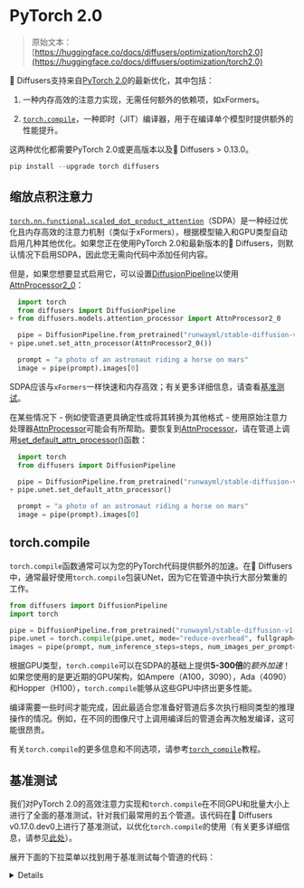 # PyTorch 2.0

> 原始文本：[https://huggingface.co/docs/diffusers/optimization/torch2.0](https://huggingface.co/docs/diffusers/optimization/torch2.0)

🤗 Diffusers支持来自[PyTorch 2.0](https://pytorch.org/get-started/pytorch-2.0/)的最新优化，其中包括：

1.  一种内存高效的注意力实现，无需任何额外的依赖项，如xFormers。

1.  [`torch.compile`](https://pytorch.org/tutorials/intermediate/torch_compile_tutorial.html)，一种即时（JIT）编译器，用于在编译单个模型时提供额外的性能提升。

这两种优化都需要PyTorch 2.0或更高版本以及🤗 Diffusers > 0.13.0。

```py
pip install --upgrade torch diffusers
```

## 缩放点积注意力

[`torch.nn.functional.scaled_dot_product_attention`](https://pytorch.org/docs/master/generated/torch.nn.functional.scaled_dot_product_attention)（SDPA）是一种经过优化且内存高效的注意力机制（类似于xFormers），根据模型输入和GPU类型自动启用几种其他优化。如果您正在使用PyTorch 2.0和最新版本的🤗 Diffusers，则默认情况下启用SDPA，因此您无需向代码中添加任何内容。

但是，如果您想要显式启用它，可以设置[DiffusionPipeline](/docs/diffusers/v0.26.3/en/api/pipelines/overview#diffusers.DiffusionPipeline)以使用[AttnProcessor2_0](/docs/diffusers/v0.26.3/en/api/attnprocessor#diffusers.models.attention_processor.AttnProcessor2_0)： 

```py
  import torch
  from diffusers import DiffusionPipeline
+ from diffusers.models.attention_processor import AttnProcessor2_0

  pipe = DiffusionPipeline.from_pretrained("runwayml/stable-diffusion-v1-5", torch_dtype=torch.float16, use_safetensors=True).to("cuda")
+ pipe.unet.set_attn_processor(AttnProcessor2_0())

  prompt = "a photo of an astronaut riding a horse on mars"
  image = pipe(prompt).images[0]
```

SDPA应该与`xFormers`一样快速和内存高效；有关更多详细信息，请查看[基准测试](#benchmark)。

在某些情况下 - 例如使管道更具确定性或将其转换为其他格式 - 使用原始注意力处理器[AttnProcessor](/docs/diffusers/v0.26.3/en/api/attnprocessor#diffusers.models.attention_processor.AttnProcessor)可能会有所帮助。要恢复到[AttnProcessor](/docs/diffusers/v0.26.3/en/api/attnprocessor#diffusers.models.attention_processor.AttnProcessor)，请在管道上调用[set_default_attn_processor()](/docs/diffusers/v0.26.3/en/api/models/unet2d-cond#diffusers.UNet2DConditionModel.set_default_attn_processor)函数：

```py
  import torch
  from diffusers import DiffusionPipeline

  pipe = DiffusionPipeline.from_pretrained("runwayml/stable-diffusion-v1-5", torch_dtype=torch.float16, use_safetensors=True).to("cuda")
+ pipe.unet.set_default_attn_processor()

  prompt = "a photo of an astronaut riding a horse on mars"
  image = pipe(prompt).images[0]
```

## torch.compile

`torch.compile`函数通常可以为您的PyTorch代码提供额外的加速。在🤗 Diffusers中，通常最好使用`torch.compile`包装UNet，因为它在管道中执行大部分繁重的工作。

```py
from diffusers import DiffusionPipeline
import torch

pipe = DiffusionPipeline.from_pretrained("runwayml/stable-diffusion-v1-5", torch_dtype=torch.float16, use_safetensors=True).to("cuda")
pipe.unet = torch.compile(pipe.unet, mode="reduce-overhead", fullgraph=True)
images = pipe(prompt, num_inference_steps=steps, num_images_per_prompt=batch_size).images[0]
```

根据GPU类型，`torch.compile`可以在SDPA的基础上提供**5-300倍**的*额外加速*！如果您使用的是更近期的GPU架构，如Ampere（A100，3090），Ada（4090）和Hopper（H100），`torch.compile`能够从这些GPU中挤出更多性能。

编译需要一些时间才能完成，因此最适合您准备好管道后多次执行相同类型的推理操作的情况。例如，在不同的图像尺寸上调用编译后的管道会再次触发编译，这可能很昂贵。

有关`torch.compile`的更多信息和不同选项，请参考[`torch_compile`](https://pytorch.org/tutorials/intermediate/torch_compile_tutorial.html)教程。

## 基准测试

我们对PyTorch 2.0的高效注意力实现和`torch.compile`在不同GPU和批量大小上进行了全面的基准测试，针对我们最常用的五个管道。该代码在🤗 Diffusers v0.17.0.dev0上进行了基准测试，以优化`torch.compile`的使用（有关更多详细信息，请参见[此处](https://github.com/huggingface/diffusers/pull/3313)）。

展开下面的下拉菜单以找到用于基准测试每个管道的代码：

<details>### 稳定的扩散文本到图像

```py
from diffusers import DiffusionPipeline
import torch

path = "runwayml/stable-diffusion-v1-5"

run_compile = True  # Set True / False

pipe = DiffusionPipeline.from_pretrained(path, torch_dtype=torch.float16, use_safetensors=True)
pipe = pipe.to("cuda")
pipe.unet.to(memory_format=torch.channels_last)

if run_compile:
    print("Run torch compile")
    pipe.unet = torch.compile(pipe.unet, mode="reduce-overhead", fullgraph=True)

prompt = "ghibli style, a fantasy landscape with castles"

for _ in range(3):
    images = pipe(prompt=prompt).images
```

### 稳定的扩散图像到图像

```py
from diffusers import StableDiffusionImg2ImgPipeline
from diffusers.utils import load_image
import torch

url = "https://raw.githubusercontent.com/CompVis/stable-diffusion/main/assets/stable-samples/img2img/sketch-mountains-input.jpg"

init_image = load_image(url)
init_image = init_image.resize((512, 512))

path = "runwayml/stable-diffusion-v1-5"

run_compile = True  # Set True / False

pipe = StableDiffusionImg2ImgPipeline.from_pretrained(path, torch_dtype=torch.float16, use_safetensors=True)
pipe = pipe.to("cuda")
pipe.unet.to(memory_format=torch.channels_last)

if run_compile:
    print("Run torch compile")
    pipe.unet = torch.compile(pipe.unet, mode="reduce-overhead", fullgraph=True)

prompt = "ghibli style, a fantasy landscape with castles"

for _ in range(3):
    image = pipe(prompt=prompt, image=init_image).images[0]
```

### 稳定的扩散修复

```py
from diffusers import StableDiffusionInpaintPipeline
from diffusers.utils import load_image
import torch

img_url = "https://raw.githubusercontent.com/CompVis/latent-diffusion/main/data/inpainting_examples/overture-creations-5sI6fQgYIuo.png"
mask_url = "https://raw.githubusercontent.com/CompVis/latent-diffusion/main/data/inpainting_examples/overture-creations-5sI6fQgYIuo_mask.png"

init_image = load_image(img_url).resize((512, 512))
mask_image = load_image(mask_url).resize((512, 512))

path = "runwayml/stable-diffusion-inpainting"

run_compile = True  # Set True / False

pipe = StableDiffusionInpaintPipeline.from_pretrained(path, torch_dtype=torch.float16, use_safetensors=True)
pipe = pipe.to("cuda")
pipe.unet.to(memory_format=torch.channels_last)

if run_compile:
    print("Run torch compile")
    pipe.unet = torch.compile(pipe.unet, mode="reduce-overhead", fullgraph=True)

prompt = "ghibli style, a fantasy landscape with castles"

for _ in range(3):
    image = pipe(prompt=prompt, image=init_image, mask_image=mask_image).images[0]
```

### ControlNet

```py
from diffusers import StableDiffusionControlNetPipeline, ControlNetModel
from diffusers.utils import load_image
import torch

url = "https://raw.githubusercontent.com/CompVis/stable-diffusion/main/assets/stable-samples/img2img/sketch-mountains-input.jpg"

init_image = load_image(url)
init_image = init_image.resize((512, 512))

path = "runwayml/stable-diffusion-v1-5"

run_compile = True  # Set True / False
controlnet = ControlNetModel.from_pretrained("lllyasviel/sd-controlnet-canny", torch_dtype=torch.float16, use_safetensors=True)
pipe = StableDiffusionControlNetPipeline.from_pretrained(
    path, controlnet=controlnet, torch_dtype=torch.float16, use_safetensors=True
)

pipe = pipe.to("cuda")
pipe.unet.to(memory_format=torch.channels_last)
pipe.controlnet.to(memory_format=torch.channels_last)

if run_compile:
    print("Run torch compile")
    pipe.unet = torch.compile(pipe.unet, mode="reduce-overhead", fullgraph=True)
    pipe.controlnet = torch.compile(pipe.controlnet, mode="reduce-overhead", fullgraph=True)

prompt = "ghibli style, a fantasy landscape with castles"

for _ in range(3):
    image = pipe(prompt=prompt, image=init_image).images[0]
```

### DeepFloyd IF文本到图像+放大

```py
from diffusers import DiffusionPipeline
import torch

run_compile = True  # Set True / False

pipe_1 = DiffusionPipeline.from_pretrained("DeepFloyd/IF-I-M-v1.0", variant="fp16", text_encoder=None, torch_dtype=torch.float16, use_safetensors=True)
pipe_1.to("cuda")
pipe_2 = DiffusionPipeline.from_pretrained("DeepFloyd/IF-II-M-v1.0", variant="fp16", text_encoder=None, torch_dtype=torch.float16, use_safetensors=True)
pipe_2.to("cuda")
pipe_3 = DiffusionPipeline.from_pretrained("stabilityai/stable-diffusion-x4-upscaler", torch_dtype=torch.float16, use_safetensors=True)
pipe_3.to("cuda")

pipe_1.unet.to(memory_format=torch.channels_last)
pipe_2.unet.to(memory_format=torch.channels_last)
pipe_3.unet.to(memory_format=torch.channels_last)

if run_compile:
    pipe_1.unet = torch.compile(pipe_1.unet, mode="reduce-overhead", fullgraph=True)
    pipe_2.unet = torch.compile(pipe_2.unet, mode="reduce-overhead", fullgraph=True)
    pipe_3.unet = torch.compile(pipe_3.unet, mode="reduce-overhead", fullgraph=True)

prompt = "the blue hulk"

prompt_embeds = torch.randn((1, 2, 4096), dtype=torch.float16)
neg_prompt_embeds = torch.randn((1, 2, 4096), dtype=torch.float16)

for _ in range(3):
    image_1 = pipe_1(prompt_embeds=prompt_embeds, negative_prompt_embeds=neg_prompt_embeds, output_type="pt").images
    image_2 = pipe_2(image=image_1, prompt_embeds=prompt_embeds, negative_prompt_embeds=neg_prompt_embeds, output_type="pt").images
    image_3 = pipe_3(prompt=prompt, image=image_1, noise_level=100).images
```</details>

下面的图表突出显示了在五个GPU系列中，使用PyTorch 2.0和启用`torch.compile`的[StableDiffusionPipeline](/docs/diffusers/v0.26.3/en/api/pipelines/stable_diffusion/text2img#diffusers.StableDiffusionPipeline)的相对加速情况。以下图表的基准是*每秒迭代次数*。

![t2i_speedup](../Images/b9e5a83589de9942d685c07d4cf11ecd.png)

为了让您更好地了解这种加速对其他流水线的影响，考虑以下关于A100使用PyTorch 2.0和`torch.compile`的图表：

![a100_numbers](../Images/f5f080ae9f99b4a72d2909f42bde4477.png)

在以下表格中，我们报告了我们的发现，以*每秒迭代次数*表示。

### A100（批量大小：1）

| **流水线** | **torch 2.0 - 无编译** | **torch nightly - 无编译** | **torch 2.0 - 编译** | **torch nightly - 编译** |
| :-: | :-: | :-: | :-: | :-: |
| SD - 文本到图像 | 21.66 | 23.13 | 44.03 | 49.74 |
| SD - 图像到图像 | 21.81 | 22.40 | 43.92 | 46.32 |
| SD - 补全 | 22.24 | 23.23 | 43.76 | 49.25 |
| SD - 控制网络 | 15.02 | 15.82 | 32.13 | 36.08 |

| IF | 20.21 / 13.84 /

24.00 | 20.12 / 13.70 /

24.03 | ❌ | 97.34 / 27.23 /

111.66 |

| SDXL - 文本到图像 | 8.64 | 9.9 | - | - |
| --- | --- | --- | --- | --- |

### A100（批量大小：4）

| **流水线** | **torch 2.0 - 无编译** | **torch nightly - 无编译** | **torch 2.0 - 编译** | **torch nightly - 编译** |
| :-: | :-: | :-: | :-: | :-: |
| SD - 文本到图像 | 11.6 | 13.12 | 14.62 | 17.27 |
| SD - 图像到图像 | 11.47 | 13.06 | 14.66 | 17.25 |
| SD - 补全 | 11.67 | 13.31 | 14.88 | 17.48 |
| SD - 控制网络 | 8.28 | 9.38 | 10.51 | 12.41 |
| IF | 25.02 | 18.04 | ❌ | 48.47 |
| SDXL - 文本到图像 | 2.44 | 2.74 | - | - |

### A100（批量大小：16）

| **流水线** | **torch 2.0 - 无编译** | **torch nightly - 无编译** | **torch 2.0 - 编译** | **torch nightly - 编译** |
| :-: | :-: | :-: | :-: | :-: |
| SD - 文本到图像 | 3.04 | 3.6 | 3.83 | 4.68 |
| SD - 图像到图像 | 2.98 | 3.58 | 3.83 | 4.67 |
| SD - 补全 | 3.04 | 3.66 | 3.9 | 4.76 |
| SD - 控制网络 | 2.15 | 2.58 | 2.74 | 3.35 |
| IF | 8.78 | 9.82 | ❌ | 16.77 |
| SDXL - 文本到图像 | 0.64 | 0.72 | - | - |

### V100（批量大小：1）

| **流水线** | **torch 2.0 - 无编译** | **torch nightly - 无编译** | **torch 2.0 - 编译** | **torch nightly - 编译** |
| :-: | :-: | :-: | :-: | :-: |
| SD - 文本到图像 | 18.99 | 19.14 | 20.95 | 22.17 |
| SD - 图像到图像 | 18.56 | 19.18 | 20.95 | 22.11 |
| SD - 补全 | 19.14 | 19.06 | 21.08 | 22.20 |
| SD - 控制网络 | 13.48 | 13.93 | 15.18 | 15.88 |

| IF | 20.01 / 9.08 /

23.34 | 19.79 / 8.98 /

24.10 | ❌ | 55.75 / 11.57 /

57.67 |

### V100（批量大小：4）

| **流水线** | **torch 2.0 - 无编译** | **torch nightly - 无编译** | **torch 2.0 - 编译** | **torch nightly - 编译** |
| :-: | :-: | :-: | :-: | :-: |
| SD - 文本到图像 | 5.96 | 5.89 | 6.83 | 6.86 |
| SD - 图像到图像 | 5.90 | 5.91 | 6.81 | 6.82 |
| SD - 补全 | 5.99 | 6.03 | 6.93 | 6.95 |
| SD - 控制网络 | 4.26 | 4.29 | 4.92 | 4.93 |
| IF | 15.41 | 14.76 | ❌ | 22.95 |

### V100（批量大小：16）

| **流水线** | **torch 2.0 - 无编译** | **torch nightly - 无编译** | **torch 2.0 - 编译** | **torch nightly - 编译** |
| :-: | :-: | :-: | :-: | :-: |
| SD - 文本到图像 | 1.66 | 1.66 | 1.92 | 1.90 |
| SD - 图像到图像 | 1.65 | 1.65 | 1.91 | 1.89 |
| SD - 补全 | 1.69 | 1.69 | 1.95 | 1.93 |
| SD - 控制网络 | 1.19 | 1.19 | 热身后OOM | 1.36 |
| IF | 5.43 | 5.29 | ❌ | 7.06 |

### T4（批量大小：1）

| **流水线** | **torch 2.0 - 无编译** | **torch nightly - 无编译** | **torch 2.0 - 编译** | **torch nightly - 编译** |
| :-: | :-: | :-: | :-: | :-: |
| SD - 文本到图像 | 6.9 | 6.95 | 7.3 | 7.56 |
| SD - 图像到图像 | 6.84 | 6.99 | 7.04 | 7.55 |
| SD - 补全 | 6.91 | 6.7 | 7.01 | 7.37 |
| SD - 控制网络 | 4.89 | 4.86 | 5.35 | 5.48 |

| IF | 17.42 / 2.47 /

18.52 | 16.96 / 2.45 /

18.69 | ❌ | 24.63 / 2.47 /

23.39 |

| SDXL - 文本到图像 | 1.15 | 1.16 | - | - |
| --- | --- | --- | --- | --- |

### T4（批量大小：4）

| **Pipeline** | **torch 2.0 - no compile** | **torch nightly - no compile** | **torch 2.0 - compile** | **torch nightly - compile** |
| :-: | :-: | :-: | :-: | :-: |
| SD - txt2img | 1.79 | 1.79 | 2.03 | 1.99 |
| SD - img2img | 1.77 | 1.77 | 2.05 | 2.04 |
| SD - inpaint | 1.81 | 1.82 | 2.09 | 2.09 |
| SD - controlnet | 1.34 | 1.27 | 1.47 | 1.46 |
| IF | 5.79 | 5.61 | ❌ | 7.39 |
| SDXL - txt2img | 0.288 | 0.289 | - | - |

### T4 (batch size: 16)

| **Pipeline** | **torch 2.0 - no compile** | **torch nightly - no compile** | **torch 2.0 - compile** | **torch nightly - compile** |
| :-: | :-: | :-: | :-: | :-: |
| SD - txt2img | 2.34s | 2.30s | OOM after 2nd iteration | 1.99s |
| SD - img2img | 2.35s | 2.31s | OOM after warmup | 2.00s |
| SD - inpaint | 2.30s | 2.26s | OOM after 2nd iteration | 1.95s |
| SD - controlnet | OOM after 2nd iteration | OOM after 2nd iteration | OOM after warmup | OOM after warmup |
| IF * | 1.44 | 1.44 | ❌ | 1.94 |
| SDXL - txt2img | OOM | OOM | - | - |

### RTX 3090 (batch size: 1)

| **Pipeline** | **torch 2.0 - no compile** | **torch nightly - no compile** | **torch 2.0 - compile** | **torch nightly - compile** |
| :-: | :-: | :-: | :-: | :-: |
| SD - txt2img | 22.56 | 22.84 | 23.84 | 25.69 |
| SD - img2img | 22.25 | 22.61 | 24.1 | 25.83 |
| SD - inpaint | 22.22 | 22.54 | 24.26 | 26.02 |
| SD - controlnet | 16.03 | 16.33 | 17.38 | 18.56 |

| IF | 27.08 / 9.07 /

31.23 | 26.75 / 8.92 /

31.47 | ❌ | 68.08 / 11.16 /

65.29 |

### RTX 3090 (batch size: 4)

| **Pipeline** | **torch 2.0 - no compile** | **torch nightly - no compile** | **torch 2.0 - compile** | **torch nightly - compile** |
| :-: | :-: | :-: | :-: | :-: |
| SD - txt2img | 6.46 | 6.35 | 7.29 | 7.3 |
| SD - img2img | 6.33 | 6.27 | 7.31 | 7.26 |
| SD - inpaint | 6.47 | 6.4 | 7.44 | 7.39 |
| SD - controlnet | 4.59 | 4.54 | 5.27 | 5.26 |
| IF | 16.81 | 16.62 | ❌ | 21.57 |

### RTX 3090 (batch size: 16)

| **Pipeline** | **torch 2.0 - no compile** | **torch nightly - no compile** | **torch 2.0 - compile** | **torch nightly - compile** |
| :-: | :-: | :-: | :-: | :-: |
| SD - txt2img | 1.7 | 1.69 | 1.93 | 1.91 |
| SD - img2img | 1.68 | 1.67 | 1.93 | 1.9 |
| SD - inpaint | 1.72 | 1.71 | 1.97 | 1.94 |
| SD - controlnet | 1.23 | 1.22 | 1.4 | 1.38 |
| IF | 5.01 | 5.00 | ❌ | 6.33 |

### RTX 4090 (batch size: 1)

| **Pipeline** | **torch 2.0 - no compile** | **torch nightly - no compile** | **torch 2.0 - compile** | **torch nightly - compile** |
| :-: | :-: | :-: | :-: | :-: |
| SD - txt2img | 40.5 | 41.89 | 44.65 | 49.81 |
| SD - img2img | 40.39 | 41.95 | 44.46 | 49.8 |
| SD - inpaint | 40.51 | 41.88 | 44.58 | 49.72 |
| SD - controlnet | 29.27 | 30.29 | 32.26 | 36.03 |

| IF | 69.71 / 18.78 /

85.49 | 69.13 / 18.80 /

85.56 | ❌ | 124.60 / 26.37 /

138.79 |

| SDXL - txt2img | 6.8 | 8.18 | - | - |
| --- | --- | --- | --- | --- |

### RTX 4090 (batch size: 4)

| **Pipeline** | **torch 2.0 - no compile** | **torch nightly - no compile** | **torch 2.0 - compile** | **torch nightly - compile** |
| :-: | :-: | :-: | :-: | :-: |
| SD - txt2img | 12.62 | 12.84 | 15.32 | 15.59 |
| SD - img2img | 12.61 | 12,.79 | 15.35 | 15.66 |
| SD - inpaint | 12.65 | 12.81 | 15.3 | 15.58 |
| SD - controlnet | 9.1 | 9.25 | 11.03 | 11.22 |
| IF | 31.88 | 31.14 | ❌ | 43.92 |
| SDXL - txt2img | 2.19 | 2.35 | - | - |

### RTX 4090 (batch size: 16)

| **Pipeline** | **torch 2.0 - no compile** | **torch nightly - no compile** | **torch 2.0 - compile** | **torch nightly - compile** |
| :-: | :-: | :-: | :-: | :-: |
| SD - txt2img | 3.17 | 3.2 | 3.84 | 3.85 |
| SD - img2img | 3.16 | 3.2 | 3.84 | 3.85 |
| SD - inpaint | 3.17 | 3.2 | 3.85 | 3.85 |
| SD - controlnet | 2.23 | 2.3 | 2.7 | 2.75 |
| IF | 9.26 | 9.2 | ❌ | 13.31 |
| SDXL - txt2img | 0.52 | 0.53 | - | - |

## Notes

+   关注此[PR](https://github.com/huggingface/diffusers/pull/3313)以获取有关进行基准测试所使用环境的更多详细信息。

+   对于DeepFloyd IF管道，其中批量大小> 1，我们仅在第一个IF管道中用于文本到图像生成的批量大小> 1，并且不用于放大。这意味着两个放大管道接收到批量大小为1。

*感谢PyTorch团队的[Horace He](https://github.com/Chillee)在改进我们对Diffusers中`torch.compile()`支持方面的支持。*
